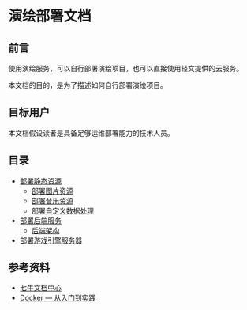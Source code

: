 # 演绘部署文档

## 前言

使用演绘服务，可以自行部署演绘项目，也可以直接使用轻文提供的云服务。

本文档的目的，是为了描述如何自行部署演绘项目。

## 目标用户

本文档假设读者是具备足够运维部署能力的技术人员。

## 目录

* [部署静态资源](qiniu.md#部署静态资源)
  * [部署图片资源](qiniu.md#部署图片资源)
  * [部署音乐资源](qiniu.md#部署音乐资源)
  * [部署自定义数据处理](qiniu.md#部署自定义数据处理)
* [部署后端服务](backend.md#部署后端服务)
  * [后端架构](backend.md#后端架构)
* [部署游戏引擎服务器](engine#部署游戏引擎服务器)

## 参考资料
* [七牛文档中心](https://developer.qiniu.com/)
* [Docker — 从入门到实践](https://yeasy.gitbooks.io/docker_practice/content/)
